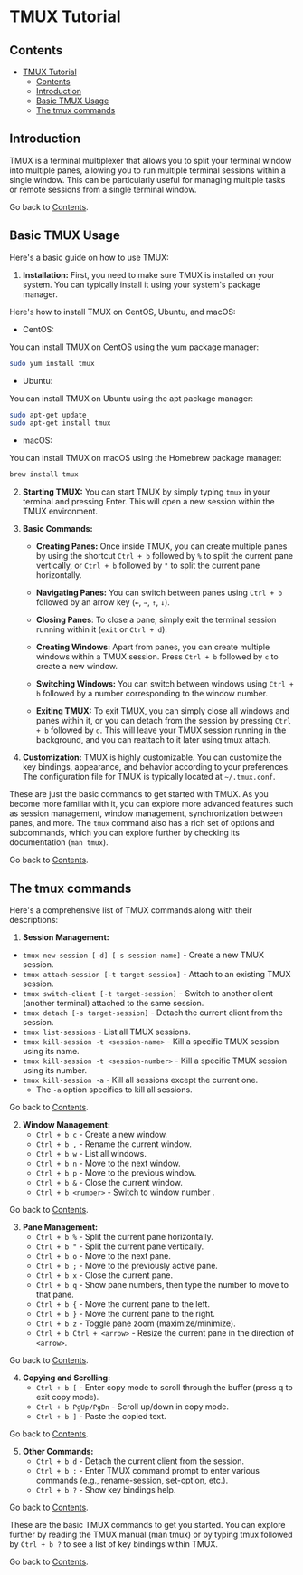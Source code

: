 # TMUX Tutorial

## Contents

- [TMUX Tutorial](#tmux-tutorial)
  - [Contents](#contents)
  - [Introduction](#introduction)
  - [Basic TMUX Usage](#basic-tmux-usage)
  - [The tmux commands](#the-tmux-commands)



## Introduction

TMUX is a terminal multiplexer that allows you to split your terminal window into multiple panes, allowing you to run multiple terminal sessions within a single window. This can be particularly useful for managing multiple tasks or remote sessions from a single terminal window.

Go back to [Contents](#contents).



## Basic TMUX Usage

Here's a basic guide on how to use TMUX:

1. **Installation:** First, you need to make sure TMUX is installed on your system. You can typically install it using your system's package manager. 

Here's how to install TMUX on CentOS, Ubuntu, and macOS:

- CentOS:

You can install TMUX on CentOS using the yum package manager:

```bash
sudo yum install tmux
```

- Ubuntu:

You can install TMUX on Ubuntu using the apt package manager:

```bash
sudo apt-get update
sudo apt-get install tmux
```

- macOS:
  
You can install TMUX on macOS using the Homebrew package manager:

```bash
brew install tmux
```

2. **Starting TMUX:** You can start TMUX by simply typing `tmux` in your terminal and pressing Enter. This will open a new session within the TMUX environment.

3. **Basic Commands:**

   - **Creating Panes:** Once inside TMUX, you can create multiple panes by using the shortcut `Ctrl + b` followed by `%` to split the current pane vertically, or `Ctrl + b` followed by `"` to split the current pane horizontally.

   - **Navigating Panes:** You can switch between panes using `Ctrl + b` followed by an arrow key (`←`, `→`, `↑`, `↓`).

   - **Closing Panes**: To close a pane, simply exit the terminal session running within it (`exit` or `Ctrl + d`).

   - **Creating Windows:** Apart from panes, you can create multiple windows within a TMUX session. Press `Ctrl + b` followed by `c` to create a new window.

   - **Switching Windows:** You can switch between windows using `Ctrl + b` followed by a number corresponding to the window number.

   - **Exiting TMUX:** To exit TMUX, you can simply close all windows and panes within it, or you can detach from the session by pressing `Ctrl + b` followed by `d`. This will leave your TMUX session running in the background, and you can reattach to it later using tmux attach.

4. **Customization:** TMUX is highly customizable. You can customize the key bindings, appearance, and behavior according to your preferences. The configuration file for TMUX is typically located at `~/.tmux.conf`.

These are just the basic commands to get started with TMUX. As you become more familiar with it, you can explore more advanced features such as session management, window management, synchronization between panes, and more. The `tmux` command also has a rich set of options and subcommands, which you can explore further by checking its documentation (`man tmux`).

Go back to [Contents](#contents).



## The tmux commands

Here's a comprehensive list of TMUX commands along with their descriptions:

1. **Session Management:**
  - `tmux new-session [-d] [-s session-name]` - Create a new TMUX session.
  - `tmux attach-session [-t target-session]` - Attach to an existing TMUX session.
  - `tmux switch-client [-t target-session]` - Switch to another client (another terminal) attached to the same session.
  - `tmux detach [-s target-session]` - Detach the current client from the session.
  - `tmux list-sessions` - List all TMUX sessions.
  - `tmux kill-session -t <session-name>` - Kill a specific TMUX session using its name.
  - `tmux kill-session -t <session-number>` - Kill a specific TMUX session using its number.
  - `tmux kill-session -a` - Kill all sessions except the current one.
    - The `-a` option specifies to kill all sessions.

Go back to [Contents](#contents).



2. **Window Management:**
   - `Ctrl + b c` - Create a new window.
   - `Ctrl + b ,` - Rename the current window.
   - `Ctrl + b w` - List all windows.
   - `Ctrl + b n` - Move to the next window.
   - `Ctrl + b p` - Move to the previous window.
   - `Ctrl + b &` - Close the current window.
   - `Ctrl + b <number>` - Switch to window number <number>.

Go back to [Contents](#contents).



3. **Pane Management:**
   - `Ctrl + b %` - Split the current pane horizontally.
   - `Ctrl + b "` - Split the current pane vertically.
   - `Ctrl + b o` - Move to the next pane.
   - `Ctrl + b ;` - Move to the previously active pane.
   - `Ctrl + b x` - Close the current pane.
   - `Ctrl + b q` - Show pane numbers, then type the number to move to that pane.
   - `Ctrl + b {` - Move the current pane to the left.
   - `Ctrl + b }` - Move the current pane to the right.
   - `Ctrl + b z` - Toggle pane zoom (maximize/minimize).
   - `Ctrl + b Ctrl + <arrow>` - Resize the current pane in the direction of `<arrow>`.

Go back to [Contents](#contents).



4. **Copying and Scrolling:**
   - `Ctrl + b [` - Enter copy mode to scroll through the buffer (press q to exit copy mode).
   - `Ctrl + b PgUp/PgDn` - Scroll up/down in copy mode.
   - `Ctrl + b ]` - Paste the copied text.

Go back to [Contents](#contents).



5. **Other Commands:**
   - `Ctrl + b d` - Detach the current client from the session.
   - `Ctrl + b :` - Enter TMUX command prompt to enter various commands (e.g., rename-session, set-option, etc.).
   - `Ctrl + b ?` - Show key bindings help.

Go back to [Contents](#contents).



These are the basic TMUX commands to get you started. You can explore further by reading the TMUX manual (man tmux) or by typing tmux followed by `Ctrl + b ?` to see a list of key bindings within TMUX.

Go back to [Contents](#contents).
